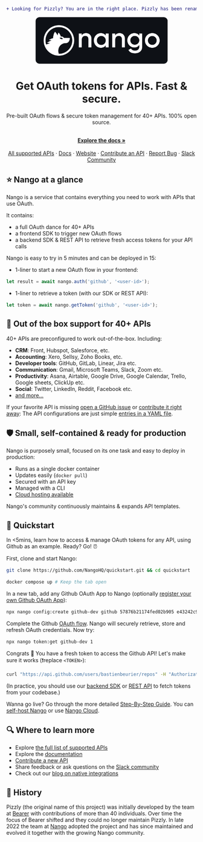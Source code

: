 ```diff
+ Looking for Pizzly? You are in the right place. Pizzly has been renamed Nango. +
```

<div align="center">
  
<img src="/assets/nango-logo.png?raw=true" width="350">

</div>

<h1 align="center">Get OAuth tokens for APIs. Fast & secure.</h1>

<div align="center">
Pre-built OAuth flows & secure token management for 40+ APIs. 100% open source.
</div>

<p align="center">
    <br />
    <a href="https://docs.nango.dev/" rel="dofollow"><strong>Explore the docs »</strong></a>
    <br />

  <br/>
    <a href="https://nango.dev/oauth-providers">All supported APIs</a>
    ·
    <a href="https://docs.nango.dev/">Docs</a>
    ·
    <a href="https://nango.dev">Website</a>
    ·
    <a href="https://docs.nango.dev/contribute-api">Contribute an API</a>
    ·
    <a href="https://github.com/nangohq/nango/issues">Report Bug</a>
    ·
    <a href="https://nango.dev/slack">Slack Community</a>
</p>

## ⭐ Nango at a glance

Nango is a service that contains everything you need to work with APIs that use OAuth.

It contains:

-   a full OAuth dance for 40+ APIs
-   a frontend SDK to trigger new OAuth flows
-   a backend SDK & REST API to retrieve fresh access tokens for your API calls

Nango is easy to try in 5 minutes and can be deployed in 15:

-   1-liner to start a new OAuth flow in your frontend:

```ts
let result = await nango.auth('github', '<user-id>');
```

-   1-liner to retrieve a token (with our SDK or REST API):

```ts
let token = await nango.getToken('github', '<user-id>');
```

## 👾 Out of the box support for 40+ APIs

40+ APIs are preconfigured to work out-of-the-box. Including:

-   **CRM**: Front, Hubspot, Salesforce, etc.
-   **Accounting**: Xero, Sellsy, Zoho Books, etc.
-   **Developer tools**: GitHub, GitLab, Linear, Jira etc.
-   **Communication**: Gmail, Microsoft Teams, Slack, Zoom etc.
-   **Productivity**: Asana, Airtable, Google Drive, Google Calendar, Trello, Google sheets, ClickUp etc.
-   **Social**: Twitter, LinkedIn, Reddit, Facebook etc.
-   [and more...](https://nango.dev/oauth-providers)

If your favorite API is missing [open a GitHub issue](https://github.com/NangoHQ/nango/issues/new) or [contribute it right away](https://docs.nango.dev/contribute-api): The API configurations are just simple [entries in a YAML file](https://www.nango.dev/oauth-providers).

## 🛡️ Small, self-contained & ready for production

Nango is purposely small, focused on its one task and easy to deploy in production:

-   Runs as a single docker container
-   Updates easily (`docker pull`)
-   Secured with an API key
-   Managed with a CLI
-   [Cloud hosting available](https://www.nango.dev/pricing)

Nango's community continuously maintains & expands API templates.

## 🚀 Quickstart

In <5mins, learn how to access & manage OAuth tokens for any API, using Github as an example. Ready? Go! ⏰

First, clone and start Nango:

```bash
git clone https://github.com/NangoHQ/quickstart.git && cd quickstart
```

```bash
docker compose up # Keep the tab open
```

In a new tab, add any Github OAuth App to Nango (optionally [register your own Github OAuth App](https://docs.github.com/en/developers/apps/building-oauth-apps/creating-an-oauth-app)):

```bash
npx nango config:create github-dev github 57876b21174fed02b905 e43242c9a67fa06141e8d219c2364283d14f9ad1 "public_repo"
```

Complete the Github [OAuth flow](https://docs.nango.dev/demo/github). Nango will securely retrieve, store and refresh OAuth credentials. Now try:

```bash
npx nango token:get github-dev 1
```

Congrats 🥳 You have a fresh token to access the Github API! Let's make sure it works (❗️replace `<TOKEN>`):

```bash
curl "https://api.github.com/users/bastienbeurier/repos" -H "Authorization: Bearer <TOKEN>"
```

(In practice, you should use our [backend SDK](https://docs.nango.dev/reference/guide#node-sdk) or [REST API](https://docs.nango.dev/reference/guide#rest-api) to fetch tokens from your codebase.)

Wanna go live? Go through the more detailed [Step-By-Step Guide](https://docs.nango.dev/reference/guide). You can [self-host Nango](https://docs.nango.dev/category/deploy-nango-sync-open-source) or use [Nango Cloud](https://docs.nango.dev/cloud).

## 🔍 Where to learn more

-   Explore [the full list of supported APIs](https://nango.dev/oauth-providers)
-   Explore the [documentation](https://docs.nango.dev)
-   [Contribute a new API](https://docs.nango.dev/contribute-api)
-   Share feedback or ask questions on the [Slack community](https://nango.dev/slack)
-   Check out our [blog on native integrations](https://www.nango.dev/blog)

## 🐻 History

Pizzly (the original name of this project) was initially developed by the team at [Bearer](https://www.bearer.com/?ref=pizzly) with contributions of more than 40 individuals. Over time the focus of Bearer shifted and they could no longer maintain Pizzly. In late 2022 the team at [Nango](https://www.nango.dev) adopted the project and has since maintained and evolved it together with the growing Nango community.
